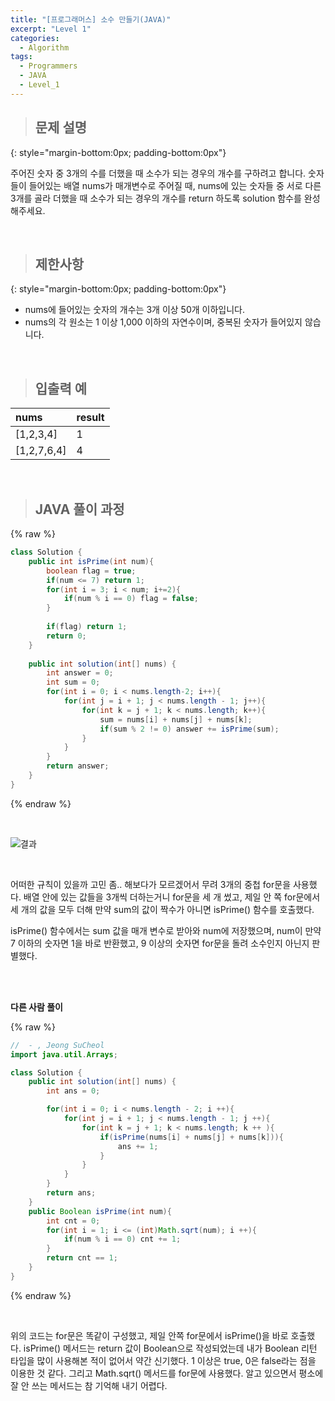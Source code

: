 ```yaml
---
title: "[프로그래머스] 소수 만들기(JAVA)"
excerpt: "Level 1"
categories: 
  - Algorithm
tags: 
  - Programmers
  - JAVA
  - Level_1
---
```

 
> ## 문제 설명
{: style="margin-bottom:0px; padding-bottom:0px"}

주어진 숫자 중 3개의 수를 더했을 때 소수가 되는 경우의 개수를 구하려고 합니다. 숫자들이 들어있는 배열 nums가 매개변수로 주어질 때, nums에 있는 숫자들 중 서로 다른 3개를 골라 더했을 때 소수가 되는 경우의 개수를 return 하도록 solution 함수를 완성해주세요.

<br>


> ## 제한사항
{: style="margin-bottom:0px; padding-bottom:0px"}

- nums에 들어있는 숫자의 개수는 3개 이상 50개 이하입니다.
- nums의 각 원소는 1 이상 1,000 이하의 자연수이며, 중복된 숫자가 들어있지 않습니다.

<br>

> ## 입출력 예

|nums|result|
|:------|:------|
|[1,2,3,4]|1|
|[1,2,7,6,4]|4|

<br>

> ## JAVA 풀이 과정

{% raw %}

```java
class Solution {
    public int isPrime(int num){
        boolean flag = true;
        if(num <= 7) return 1;
        for(int i = 3; i < num; i+=2){
            if(num % i == 0) flag = false;
        }
        
        if(flag) return 1;
        return 0;
    }
    
    public int solution(int[] nums) {
        int answer = 0;
        int sum = 0;
        for(int i = 0; i < nums.length-2; i++){
            for(int j = i + 1; j < nums.length - 1; j++){
                for(int k = j + 1; k < nums.length; k++){
                    sum = nums[i] + nums[j] + nums[k];
                    if(sum % 2 != 0) answer += isPrime(sum);
                }
            }
        }
        return answer;
    }
}
```

{% endraw %}

<br>


![결과](https://user-images.githubusercontent.com/70805241/119529226-ddf11e00-bdbc-11eb-82f9-9db73b2b28c6.png)



<br>

어떠한 규칙이 있을까 고민 좀.. 해보다가 모르겠어서 무려 3개의 중첩 for문을 사용했다. 배열 안에 있는 값들을 3개씩 더하는거니 for문을 세 개 썼고, 제일 안 쪽 for문에서 세 개의 값을 모두 더해 만약 sum의 값이 짝수가 아니면 isPrime() 함수를 호출했다. <br>

isPrime() 함수에서는 sum 값을 매개 변수로 받아와 num에 저장했으며, num이 만약 7 이하의 숫자면 1을 바로 반환했고, 9 이상의 숫자면 for문을 돌려 소수인지 아닌지 판별했다. 


<br><br>


**다른 사람 풀이** <br>

{% raw %}

```java
//  - , Jeong SuCheol
import java.util.Arrays;

class Solution {
    public int solution(int[] nums) {
        int ans = 0;

        for(int i = 0; i < nums.length - 2; i ++){
            for(int j = i + 1; j < nums.length - 1; j ++){
                for(int k = j + 1; k < nums.length; k ++ ){
                    if(isPrime(nums[i] + nums[j] + nums[k])){
                        ans += 1;  
                    } 
                }
            }
        }
        return ans;
    }
    public Boolean isPrime(int num){
        int cnt = 0;
        for(int i = 1; i <= (int)Math.sqrt(num); i ++){
            if(num % i == 0) cnt += 1; 
        }
        return cnt == 1;
    }
}
```

{% endraw %}

<br>

위의 코드는 for문은 똑같이 구성했고, 제일 안쪽 for문에서 isPrime()을 바로 호출했다. isPrime() 메서드는 return 값이 Boolean으로 작성되었는데 내가 Boolean 리턴 타입을 많이 사용해본 적이 없어서 약간 신기했다. 1 이상은 true, 0은 false라는 점을 이용한 것 같다. 그리고 Math.sqrt() 메서드를 for문에 사용했다. 알고 있으면서 평소에 잘 안 쓰는 메서드는 참 기억해 내기 어렵다.